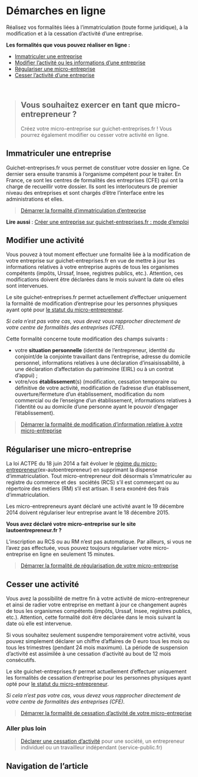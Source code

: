 ﻿Démarches en ligne
==================




Réalisez vos formalités liées à l’immatriculation (toute forme juridique), à la modification et à la cessation d’activité d’une entreprise.

**Les formalités que vous pouvez réaliser en ligne :**

* [Immatriculer une entreprise](https://www.guichet-entreprises.fr/fr/article/demarches-en-ligne#Immatriculer)
* [Modifier l’activité ou les informations d’une entreprise](https://www.guichet-entreprises.fr/fr/article/demarches-en-ligne#Modifier)
* [Régulariser une micro-entreprise](https://www.guichet-entreprises.fr/fr/article/demarches-en-ligne#Regulariser)
* [Cesser l’activité d’une entreprise](https://www.guichet-entreprises.fr/fr/article/demarches-en-ligne#Cesser)

 


> 
> Vous souhaitez exercer en tant que micro-entrepreneur ?
> -------------------------------------------------------
> 
> Créez votre micro-entreprise sur guichet-entreprises.fr ! Vous pourrez également modifier ou cesser votre activité en ligne.
> 
Immatriculer une entreprise
---------------------------

Guichet-entreprises.fr vous permet de constituer votre dossier en ligne. Ce dernier sera ensuite transmis à l’organisme compétent pour le traiter. En France, ce sont les centres de formalités des entreprises (CFE) qui ont la charge de recueillir votre dossier. Ils sont les interlocuteurs de premier niveau des entreprises et sont chargés d’être l’interface entre les administrations et elles.

> [Démarrer la formalité d’immatriculation d’entreprise](https://account.guichet-entreprises.fr/)

**Lire aussi** : [Créer une entreprise sur guichet-entreprises.fr : mode d’emploi](https://www.guichet-entreprises.fr/fr/comment-creer-une-entreprise/)


Modifier une activité
---------------------

Vous pouvez à tout moment effectuer une formalité liée à la modification de votre entreprise sur guichet-entreprises.fr en vue de mettre à jour les informations relatives à votre entreprise auprès de tous les organismes compétents (impôts, Urssaf, Insee, registres publics, etc.). Attention, ces modifications doivent être déclarées dans le mois suivant la date où elles sont intervenues.

Le site guichet-entreprises.fr permet actuellement d’effectuer uniquement la formalité de modification d’entreprise pour les personnes physiques ayant opté pour [le statut du micro-entrepreneur](https://www.guichet-entreprises.fr/fr/creation-dentreprise/micro-entrepreneur/regime-micro-entreprise/).  

*Si cela n’est pas votre cas, vous devez vous rapprocher directement de votre centre de formalités des entreprises (CFE).*

Cette formalité concerne toute modification des champs suivants :

* votre **situation personnelle** (identité de l’entrepreneur, identité du conjoint/de la conjointe travaillant dans l’entreprise, adresse du domicile personnel, informations relatives à une déclaration d’insaisissabilité, à une déclaration d’affectation du patrimoine (EIRL) ou à un contrat d’appui) ;
* votre/vos **établissement**(s) (modification, cessation temporaire ou définitive de votre activité, modification de l’adresse d’un établissement, ouverture/fermeture d’un établissement, modification du nom commercial ou de l’enseigne d’un établissement, informations relatives à l’identité ou au domicile d’une personne ayant le pouvoir d’engager l’établissement).

> [Démarrer la formalité de modification d’information relative à votre micro-entreprise](https://account.guichet-entreprises.fr/)


Régulariser une micro-entreprise
--------------------------------

La loi ACTPE du 18 juin 2014 a fait évoluer le [régime du micro-entrepreneur](https://www.guichet-entreprises.fr/fr/creation-dentreprise/micro-entrepreneur/regime-micro-entreprise/)(ex-autoentrepreneur) en supprimant la dispense d’immatriculation. Tout micro-entrepreneur doit désormais s’immatriculer au registre du commerce et des  sociétés (RCS) s’il est commerçant ou au répertoire des métiers (RM) s‘il est artisan. Il sera exonéré des frais d’immatriculation.

Les micro-entrepreneurs ayant déclaré une activité avant le 19 décembre 2014 doivent régulariser leur entreprise avant le 18 décembre 2015.

**Vous avez déclaré votre micro-entreprise sur le site lautoentrepreneur.fr ?**

L’inscription au RCS ou au RM n’est pas automatique. Par ailleurs, si vous ne l’avez pas effectuée, vous pouvez toujours régulariser votre micro-entreprise en ligne en seulement 15 minutes.

> [Démarrer la formalité de régularisation de votre micro-entreprise](https://account.guichet-entreprises.fr/)


Cesser une activité
-------------------

Vous avez la possibilité de mettre fin à votre activité de micro-entrepreneur et ainsi de radier votre entreprise en mettant à jour ce changement auprès de tous les organismes compétents (impôts, Urssaf, Insee, registres publics, etc.). Attention, cette formalité doit être déclarée dans le mois suivant la date où elle est intervenue.

Si vous souhaitez seulement suspendre temporairement votre activité, vous pouvez simplement déclarer un chiffre d’affaires de 0 euro tous les mois ou tous les trimestres (pendant 24 mois maximum). La période de suspension d’activité est assimilée à une cessation d’activité au bout de 12 mois consécutifs.

Le site guichet-entreprises.fr permet actuellement d’effectuer uniquement les formalités de cessation d’entreprise pour les personnes physiques ayant opté pour [le statut du micro-entrepreneur](https://www.guichet-entreprises.fr/fr/creation-dentreprise/micro-entrepreneur/regime-micro-entreprise/).

*Si cela n’est pas votre cas, vous devez vous rapprocher directement de votre centre de formalités des entreprises (CFE).*

> [Démarrer la formalité de cessation d’activité de votre micro-entreprise](https://account.guichet-entreprises.fr/)


### Aller plus loin

> [Déclarer une cessation d’activité](https://www.service-public.fr/professionnels-entreprises/vosdroits/F23744) pour une société, un entrepreneur individuel ou un travailleur indépendant (service-public.fr)




Navigation de l’article
-----------------------






